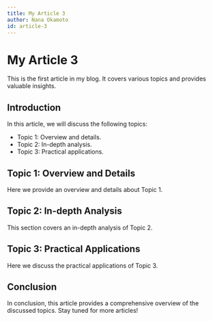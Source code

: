 ```yaml
---
title: My Article 3
author: Nana Okamoto
id: article-3
---
```


# My Article 3

This is the first article in my blog. It covers various topics and provides valuable insights.

## Introduction

In this article, we will discuss the following topics:

- Topic 1: Overview and details.
- Topic 2: In-depth analysis.
- Topic 3: Practical applications.

## Topic 1: Overview and Details

Here we provide an overview and details about Topic 1.

## Topic 2: In-depth Analysis

This section covers an in-depth analysis of Topic 2.

## Topic 3: Practical Applications

Here we discuss the practical applications of Topic 3.

## Conclusion

In conclusion, this article provides a comprehensive overview of the discussed topics. Stay tuned for more articles!